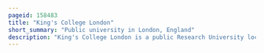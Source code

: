 ```yaml
---
pageid: 158483
title: "King's College London"
short_summary: "Public university in London, England"
description: "King's College London is a public Research University located in London, England. King's was established in 1829 by royal Charter under the Patronage of king George Iv and Duke of Wellington. King's became one of two founding Colleges of the University of London in 1836. It is one of the oldest Universities in England. In the late 20th Century, King's grew through a Series of Mergers, including with Queen Elizabeth College and Chelsea College of Science and Technology, the Institute of Psychiatry, the United Medical and Dental Schools of Guy's and St Thomas' Hospitals and the Florence Nightingale School of Nursing and Midwifery."
---
```

